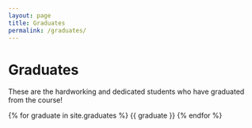 ```yaml
---
layout: page
title: Graduates
permalink: /graduates/
---
```


# Graduates

These are the hardworking and dedicated students who have graduated from the course!

{% for graduate in site.graduates %}
{{ graduate }}
{% endfor %}
